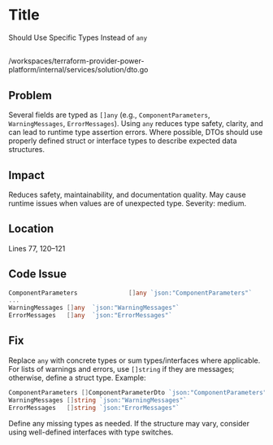 # Title

Should Use Specific Types Instead of `any`

##

/workspaces/terraform-provider-power-platform/internal/services/solution/dto.go

## Problem

Several fields are typed as `[]any` (e.g., `ComponentParameters`, `WarningMessages`, `ErrorMessages`). Using `any` reduces type safety, clarity, and can lead to runtime type assertion errors. Where possible, DTOs should use properly defined struct or interface types to describe expected data structures.

## Impact

Reduces safety, maintainability, and documentation quality. May cause runtime issues when values are of unexpected type. Severity: medium.

## Location

Lines 77, 120–121

## Code Issue

```go
ComponentParameters              []any `json:"ComponentParameters"`
...
WarningMessages []any  `json:"WarningMessages"`
ErrorMessages   []any  `json:"ErrorMessages"`
```

## Fix

Replace `any` with concrete types or sum types/interfaces where applicable. For lists of warnings and errors, use `[]string` if they are messages; otherwise, define a struct type. Example:

```go
ComponentParameters []ComponentParameterDto `json:"ComponentParameters"`
WarningMessages []string `json:"WarningMessages"`
ErrorMessages   []string `json:"ErrorMessages"`
```

Define any missing types as needed. If the structure may vary, consider using well-defined interfaces with type switches.
